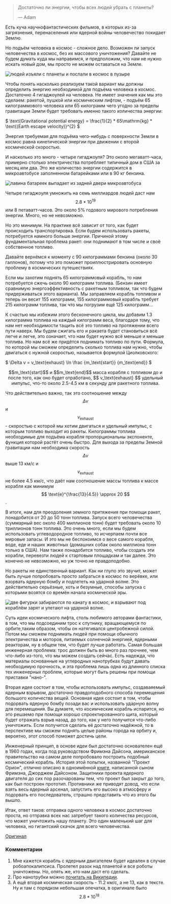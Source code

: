 > Достаточно ли энергии, чтобы всех людей убрать с планеты?
> 
> — Adam

Есть куча научнофантастических фильмов, в которых из-за загрязнения, перенаселения или ядерной войны человечество покидает Землю.

Но подъём человека в космос - сложное дело. Возможен ли запуск человечества в космос, без их массового уничтожения? Давайте не будем думать куда мы направимся, и предположим, что нам не нужно искать новый дом, мы просто не можем оставаться на Земле.

![людей изъяли с планеты и послали в космос в пузыре](/uploads/everybody-out/everybody_out_plan.png)

Чтобы понять насколько реализуем такой вариант мы должны определить энергию необходимой для подъёма человека в космос. Достаточно 4 гигаджоулей на человека. Не имеет значения как мы это сделаем: ракетой, пушкой или космическим лифтом, - подъём 65 килограммового человека или 65 килограмм чего угодно за пределы гравитации Земли будет требовать именно такого количества энергии:

$ \text{Gravitational potential energy} = \frac{1}{2} * 65\mathrm{kg} * \text{(Earth escape velocity)}^{2} $

Энергия требуемая для подъёма чего-нибудь с поверхности Земли в космос равна кинетической энергии при движении с второй космической скоростью.

И насколько это много - четыре гигаджоуля? Это около мегаватт-часа, примерно столько электричества потребляет типичный дом в США за месяц или два. Это же количество энергии содержится в микроавтобусе заполненном батарейками или в 90 кг бензина.


![лавина батареек выпадает из задней двери микроавтобуса](/uploads/everybody-out/everybody_out_cargo_van.png)

Четыре гигаджоуля умножить на семь миллиардов людей даст нам $$ 2.8 * 10^{19} $$ или 8 петаватт-часов. Это около 5% годового мирового потребления энергии. Много, но не невозможно.

Но это минимум. На практике всё зависит от того, как будет происходить транспортировка. Если будем использовать ракеты, потребуется намного больше энергии. Причиной этому фундаментальная проблема ракет: они поднимают в том числе и своё собственное топливо.

Давайте вернёмся к моменту с 90 килограммами бензина (около 30 галлонов), потому что это поможет проиллюстрировать основную проблему в космических путешествиях.

Если мы захотим поднять 65 килограммовый корабль, то нам потребуется сжечь около 90 килограмм топлива. (Бензин имеет сравнимую энергоэффективность с ракетным топливом, так что будем придерживаться этого варианта). Мы заправляем корабль топливом и теперь он весит 155 килограмм, 155 килограммовый корабль требует 215 килограмм топлива, так что мы погрузим ещё 125 килограмм...

К счастью мы избежим этого бесконечного цикла, мы добавим 1.3 килограмма топлива на каждый килограмм веса, благодаря тому, что нам нет необходимости тащить всё это топливо на протяжении всего пути наверх. Мы будем сжигать его и ракаета будет становиться всё легче и легче, это означает, что нам будет нужно всё меньше и меньше топлива. Но нам всё же придётся поднимать топливо по пути. Формула, по которой мы сможем определить сколько топлива нам нужно, чтобы двигаться с нужной скоростью, называется формулой Циолковского:

$ \Delta v = v_\text{exhaust} \ln  \frac {m_\text{start}} {m_\text{end}} $

<center>$$m_\text{start}$$ и $$m_\text{end}$$ масса корабля с топливом до и после того, как оно будет отработано,  $$ v_\text{exhaust} $$ удельный импульс, что-то около 2.5-4.5 км в секунду для ракетного топлива.</center>

Что действительно важно, так это соотношение между $$ \Delta v $$ и $$ v_\text{exhaust} $$ - скоростью с которой мы хотим двигаться и удельный импульс, с которым топливо выходит из ракеты. Килограммы топлива необходимые для подъёма корабля пропорциональны экспоненте, функция которой растёт очень быстро. Для выхода за пределы Земной гравитации нам необходима скорость $$ \Delta v $$ выше 13 км/с и $$ v_\text{exhaust} $$ не более 4.5 км/с, что даёт нам соотношение массы топлива к массе корабля как минимум $$ \text{e}^{\frac{13}{4.5}} \approx 20 $$.

В итоге, нам для преодоления земного притяжения при помощи ракет, понадобится от 20 до 50 тонн топлива. Запуск всего человечества (суммарный вес около 400 миллионов тонн) будет требовать около 10 триллионов тонн топлива. Это очень много, если мы будем использовать углеводородное топливо, то исчерпаем почти все мировые запасы. И это мы не беспокоимся о весе самого корабля, воде, еде и наших животных (домашних собак около миллиона тонн только в США). Нам также понадобится топливо, чтобы создать эти корабли, перевезти людей к стартовым площадкам и так далее. Это конечно не невозможно, но уж точно не правдоподобно.

Но ракеты не единственный вариант. Как ни глупо это звучит, может быть лучше попробовать просто забраться в космос по верёвке, или взорвать ядерную бомбу и подлететь на ударной волне. Это действительно серьёзные, хоть и безумные, способы запуска с которыми возятся со времён начала космической эры.

![две фигурки забираются по канату в космос, и взрывают под кораблём зарят и улетают на ударной волне.](/uploads/everybody-out/everybody_out_crazy.png)

Суть идеи космического лифта, столь любимого авторами фантастики, в том, что мы подсоединим трос к спутнику, вращающемуся по орбите,таким образом, чтобы он натягивался центробежной силой. Потом мы сможем поднимать людей при помощи обычного электричества и моторов, питаемых солнечной энергией, ядерными реакторам, ну в общем тем, что будет лучше работать. Самая большая инженерная проблема: трос должен быть во много раз прочнее, чем что-либо из-того, что мы можем создать сейчас. Есть надежда, что материалы основанные на углеродных нанотрубках будут давать необходимую прочность, и эта проблема лишь одна из длинного списка тех инженерных проблем, которые могут быть решены при помощи приставки "нано-".

Вторая идея состоит в том, чтобы использовать импульс, создаваяемый ядерным взрывом, достаточно правдоподобного способа перемещения большого количества вещей. Основная идея состоит в том, чтобы подорвать ядерную бомбу позади вас и использовать ударную волну для перемещения. Вы думаете, что косимческие корабль испарится, но это решаемо при помощи хорошо спроектированного щита, который будет отражать взрыв назад, до того, как у него получится что-либо уничтожить. Если получится сделать её достаточно надёжной, то в перспективе мы сможем поднять целые районы города на орбиту и, вероятно, этот способ поможет достичь цели.

Инженерный принцип, в основе идеи был достаточно основателен ещё в 1960 годах, когда под руководством Фримэна Дайсона, американское правительство на самом деле попробовало построить подобный космический корабль. История этой попытки, названной "Проект Орион", отлично описано в одноимённой [книге](http://www.amazon.com/Project-Orion-Story-Atomic-Spaceship/dp/0805059857), написанной сыном Фримэна, Джорджем Дайсоном. Защитники проекта ядерного двигателя до сих пор разочарованы тем, что проект был закрыт до того, как был построен прототип. Противники же приводят довод, что если взять весь ядерный арсенал, запустить его высоко в атмосферу и подорвать его последователь, страшно представить что из этого бы вышло.

Итак, ответ таков: отправка одного человека в космос достаточно проста, но отправка всех нас затребует такого количества ресурсов, что может уничтожить нашу планету. Это один маленький шаг для человека, но гигантский скачок для всего человечества.

[Оригинал](http://what-if.xkcd.com/7/)

### Комментарии

1. Мне кажется корабль с ядерным двигателем будет идеален в случае робоапокалипсиса. Пролетел разок над планетой и все роботы уничтожены. Но, опять же, кто нам даст его сделать.
2. Про нанотрубки можно [почитать на Википедии](http://ru.wikipedia.org/wiki/%D0%A3%D0%B3%D0%BB%D0%B5%D1%80%D0%BE%D0%B4%D0%BD%D1%8B%D0%B5_%D0%BD%D0%B0%D0%BD%D0%BE%D1%82%D1%80%D1%83%D0%B1%D0%BA%D0%B8).
3. А ещё вторая космическая скорость - 11.2 км/с, а не 13, как в тексте. Ну и там с порядком небольшая опечатка, в оригинале было $$ 2.8 * 10^{18} $$
